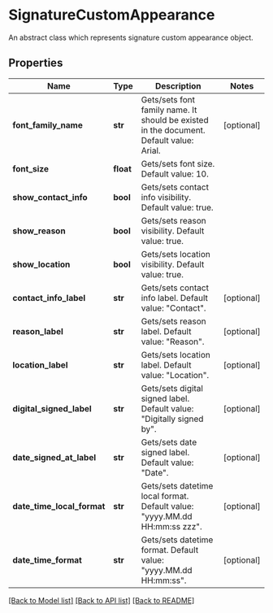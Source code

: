 ﻿# SignatureCustomAppearance
An abstract class which represents signature custom appearance object.

## Properties
Name | Type | Description | Notes
------------ | ------------- | ------------- | -------------
**font_family_name** | **str** | Gets/sets font family name. It should be existed in the document. Default value: Arial. | [optional] 
**font_size** | **float** | Gets/sets font size. Default value: 10. | 
**show_contact_info** | **bool** | Gets/sets contact info visibility. Default value: true. | 
**show_reason** | **bool** | Gets/sets reason visibility. Default value: true. | 
**show_location** | **bool** | Gets/sets location visibility. Default value: true. | 
**contact_info_label** | **str** | Gets/sets contact info label. Default value: &quot;Contact&quot;. | [optional] 
**reason_label** | **str** | Gets/sets reason label. Default value: &quot;Reason&quot;. | [optional] 
**location_label** | **str** | Gets/sets location label. Default value: &quot;Location&quot;. | [optional] 
**digital_signed_label** | **str** | Gets/sets digital signed label. Default value: &quot;Digitally signed by&quot;. | [optional] 
**date_signed_at_label** | **str** | Gets/sets date signed label. Default value: &quot;Date&quot;. | [optional] 
**date_time_local_format** | **str** | Gets/sets datetime local format. Default value: &quot;yyyy.MM.dd HH:mm:ss zzz&quot;. | [optional] 
**date_time_format** | **str** | Gets/sets datetime format. Default value: &quot;yyyy.MM.dd HH:mm:ss&quot;. | [optional] 

[[Back to Model list]](../README.md#documentation-for-models) [[Back to API list]](../README.md#documentation-for-api-endpoints) [[Back to README]](../README.md)


